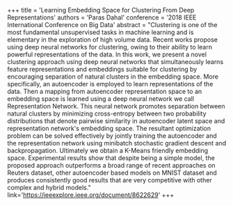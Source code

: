 +++
    title = 'Learning Embedding Space for Clustering From Deep Representations'
    authors = 'Paras Dahal'
    conference = '2018 IEEE International Conference on Big Data'
    abstract = "Clustering is one of the most fundamental unsupervised tasks in machine learning and is elementary in the exploration of high volume data. Recent works propose using deep neural networks for clustering, owing to their ability to learn powerful representations of the data. In this work, we present a novel clustering approach using deep neural networks that simultaneously learns feature representations and embeddings suitable for clustering by encouraging separation of natural clusters in the embedding space. More specifically, an autoencoder is employed to learn representations of the data. Then a mapping from autoencoder representation space to an embedding space is learned using a deep neural network we call Representation Network. This neural network promotes separation between natural clusters by minimizing cross-entropy between two probability distributions that denote pairwise similarity in autoencoder latent space and representation network's embedding space. The resultant optimization problem can be solved effectively by jointly training the autoencoder and the representation network using minibatch stochastic gradient descent and backpropagation. Ultimately we obtain a K-Means friendly embedding space. Experimental results show that despite being a simple model, the proposed approach outperforms a broad range of recent approaches on Reuters dataset, other autoencoder based models on MNIST dataset and produces consistently good results that are very competitive with other complex and hybrid models."
    link='https://ieeexplore.ieee.org/document/8622629'
+++
